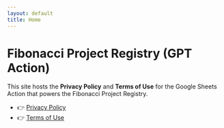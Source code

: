 ```yaml
---
layout: default
title: Home
---
```


# Fibonacci Project Registry (GPT Action)

This site hosts the **Privacy Policy** and **Terms of Use** for the Google Sheets Action that powers the Fibonacci Project Registry.

- 👉 [Privacy Policy](/privacy-policy)
- 👉 [Terms of Use](/terms)

